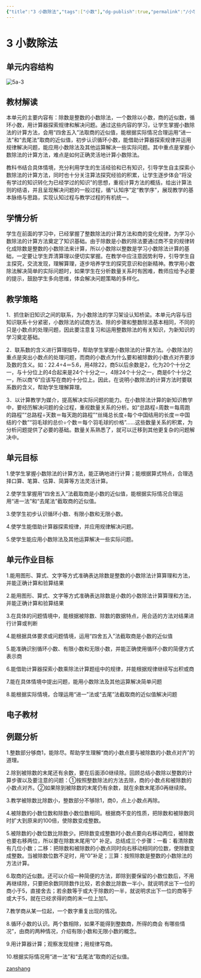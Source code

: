```yaml
---
{"title":"3 小数除法","tags":["小数"],"dg-publish":true,"permalink":"/小学数学/5A五年级上册/5a-3/","dgPassFrontmatter":true,"noteIcon":""}
---
```



# 3 小数除法

## 单元内容结构

![5a-3](https://r2.edui123.com/2023/04/5a-3.png)

## 教材解读

本单元的主要内容有：除数是整数的小数除法，一个数除以小数，商的近似数，循环小数，用计算器探索规律和解决问题。通过这些内容的学习，让学生掌握小数除法的计算方法，会用“四舍五入”法取商的近似值，能根据实际情况合理运用“进一法”和“去尾法”取商的近似值，初步认识循环小数，能借助计算器探索规律并运用规律解决问题，能应用小数除法及其他运算解决一些实际问题。其中重点是掌握小数除法的计算方法，难点是如何正确灵活地计算小数除法。

教科书结合具体情境，充分利用学生的生活经验和已有知识，引导学生自主探索小数除法的计算方法，同时也十分关注算法探究经验的积累，让学生逐步体会“将没有学过的知识转化为已经学过的知识”的思想，重视计算方法的概括，给出计算法则的结语，并且呈现解决问题的一般过程，循“认知序”定“教学序”，展现教学的基本脉络与思路，实现认知过程与教学过程的有机统一。

## 学情分析

学生在前面的学习中，已经掌握了整数除法的计算方法和商的变化规律，为学习小数除法的计算方法奠定了知识基础。由于除数是小数的除法要通过商不变的规律转化成除数是整数的小数除法来计算，所以小数除以整数是学习小数除法计算的基础，一定要让学生弄清算理以便切实掌握。在教学中应注意因势利导，引导学生自主探究，交流发现，理解算理，逐步培养学生的探究意识和创新精神。教学用小数除法解决简单的实际问题时，如果学生在分析数量关系时有困难，教师应给予必要的提示，鼓励学生多向思维，体会解决问题策略的多样化。

## 教学策略

1．抓住新旧知识之间的联系，为小数除法的学习架设认知桥梁。本单元内容与旧知识联系十分紧密，小数除法的试商方法、除的步骤和整数除法基本相同，不同的只是小数点的处理问题，因此要注意复习和运用整数除法的有关知识，为新知识的学习奠定基础。

2．联系数的含义进行算理指导，帮助学生掌握小数除法的计算方法。小数除法的重点是突出小数点的处理问题，而商的小数点为什么要和被除数的小数点对齐要涉及数的含义。如：22.4÷4＝5.6，用4除22，商5以后余数是2，化为20个十分之一，与十分位上的4合起来是24个十分之一，4除24个十分之一，商是6个十分之一，所以商“6”应该写在商的十分位上。因此，在说明小数除法的计算方法时要联系数的含义，帮助学生理解算理。

3．以计算教学为媒介，提高解决实际问题的能力。在小数除法计算的新知识教学中，要经历解决问题的全过程，重视数量关系的分析。如“总路程÷周数＝每周跑的路程”“总路程÷天数＝每天跑的路程”“丝绳总长度÷每个中国结用的长度＝中国结的个数”“羽毛球的总价÷个数＝每个羽毛球的价格”……这些数量关系的积累，为分析问题提供了必要的基础。数量关系熟悉了，就可以迁移到其他更复杂的问题解决中。

## 单元目标

1.使学生掌握小数除法的计算方法，能正确地进行计算；能根据算式特点，合理选择口算、笔算、估算、简算等方法灵活计算。

2.使学生掌握用“四舍五入”法截取商是小数的近似值，能根据实际情况合理运用“进一法”和“去尾法”截取商的近似值。

3.使学生初步认识循环小数、有限小数和无限小数。

4.使学生能借助计算器探索规律，并应用规律解决问题。

5.使学生能应用小数除法及其他运算解决一些实际问题。

## 单元作业目标

1.能用图形、算式、文字等方式准确表达除数是整数的小数除法计算算理和方法，并能正确计算和验算结果

2.能用图形、算式、文字等方式准确表达除数是小数的小数除法计算算理和方法，并能正确计算和验算结果

3.在具体的问题情境中，能根据被除数、除数的数据特点，用合适的方法对结果进行计算或判断

4.能根据具体要求或问题情境，运用“四舍五入”法截取商是小数的近似值

5.能准确识别循环小数、有限小数和无限小数，并能正确使用循环小数的简便方式表示商

6.能借助计算器探索小数乘除法计算题组中的规律，并能根据规律继续写出积或商

7.能在具体情境中提出问题，能用小数除法及其他运算解决简单问题

8.能根据实际情境，合理运用“进一”法或“去尾”法截取商的近似值解决问题



## 电子教材

<Epep grade="xxsx5a" :pep="1221001501141" :pages="24" :paged="43" ></Epep>

## 例题分析

1.整数部分够商1，能除尽。帮助学生理解“商的小数点要与被除数的小数点对齐”的道理。

2.除到被除数的末尾还有余数，要在后面添0继续除。回顾总结小数除以整数的计算步骤以及要注意的问题：①按照整数除法的方法去除，商的小数点和被除数的小数点对齐。②如果除到被除数的末尾仍有余数，就在余数末尾添0再继续除。

3.教学被除数比除数小，整数部分不够除1，商0，点上小数点再除。

4.被除数的小数位数和除数小数位数相同。根据商不变的性质，把除数和被除数同时扩大到原来的100倍，使除数变成整数。

5.被除数的小数位数比除数少。把除数变成整数时小数点要向右移动两位，被除数也要右移两位，所以要在除数末尾用“0” 补足。总结成三个步骤：一看：看清除数有几位小数；二移：把除数和被除数的小数点同时向右移动相同的位数，使除数变成整数。当被除数位数不足时，用“0”补足；三算：按照除数是整数的小数除法的方法计算。

6.取商的近似数。还可以介绍一种简便的方法，即除到要保留的小数位数后，不用再继续除，只要把余数同除数作比较，若余数比除数一半小，就说明求出下一位的商小于5，直接舍去；若余数等于或大于除数的一半，就说明求出下一位的商等于或大于5，就在已经求得的商的末一位上加1。

7.教学商从某一位起，一个数字重复出现的情况。

8.循环小数的认识。两个数相除，如果不能得到整数商，所得的商会 有哪些情况”，由商的两种情况，介绍有限小数和无限小数的概念。

9.用计算器计算；观察发现规律；用规律写商。

10.根据实际情况用“进一法”和“去尾法”取商的近似值。

[zanshang](../res/zanshang.md ':include')